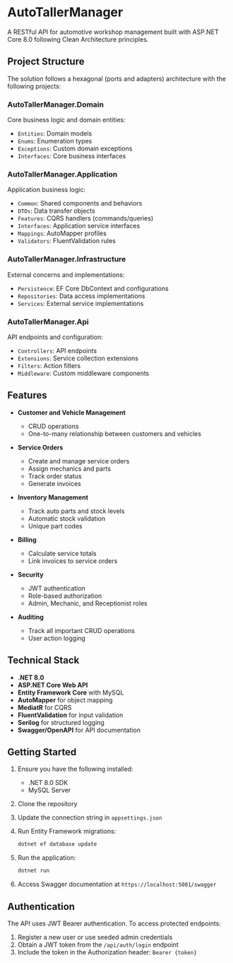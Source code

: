 # AutoTallerManager

A RESTful API for automotive workshop management built with ASP.NET Core 8.0 following Clean Architecture principles.

## Project Structure

The solution follows a hexagonal (ports and adapters) architecture with the following projects:

### AutoTallerManager.Domain

Core business logic and domain entities:
- `Entities`: Domain models
- `Enums`: Enumeration types
- `Exceptions`: Custom domain exceptions
- `Interfaces`: Core business interfaces

### AutoTallerManager.Application

Application business logic:
- `Common`: Shared components and behaviors
- `DTOs`: Data transfer objects
- `Features`: CQRS handlers (commands/queries)
- `Interfaces`: Application service interfaces
- `Mappings`: AutoMapper profiles
- `Validators`: FluentValidation rules

### AutoTallerManager.Infrastructure

External concerns and implementations:
- `Persistence`: EF Core DbContext and configurations
- `Repositories`: Data access implementations
- `Services`: External service implementations

### AutoTallerManager.Api

API endpoints and configuration:
- `Controllers`: API endpoints
- `Extensions`: Service collection extensions
- `Filters`: Action filters
- `Middleware`: Custom middleware components

## Features

- **Customer and Vehicle Management**
  - CRUD operations
  - One-to-many relationship between customers and vehicles

- **Service Orders**
  - Create and manage service orders
  - Assign mechanics and parts
  - Track order status
  - Generate invoices

- **Inventory Management**
  - Track auto parts and stock levels
  - Automatic stock validation
  - Unique part codes

- **Billing**
  - Calculate service totals
  - Link invoices to service orders

- **Security**
  - JWT authentication
  - Role-based authorization
  - Admin, Mechanic, and Receptionist roles

- **Auditing**
  - Track all important CRUD operations
  - User action logging

## Technical Stack

- **.NET 8.0**
- **ASP.NET Core Web API**
- **Entity Framework Core** with MySQL
- **AutoMapper** for object mapping
- **MediatR** for CQRS
- **FluentValidation** for input validation
- **Serilog** for structured logging
- **Swagger/OpenAPI** for API documentation

## Getting Started

1. Ensure you have the following installed:
   - .NET 8.0 SDK
   - MySQL Server

2. Clone the repository

3. Update the connection string in `appsettings.json`

4. Run Entity Framework migrations:
   ```bash
   dotnet ef database update
   ```

5. Run the application:
   ```bash
   dotnet run
   ```

6. Access Swagger documentation at `https://localhost:5001/swagger`

## Authentication

The API uses JWT Bearer authentication. To access protected endpoints:

1. Register a new user or use seeded admin credentials
2. Obtain a JWT token from the `/api/auth/login` endpoint
3. Include the token in the Authorization header: `Bearer {token}` 